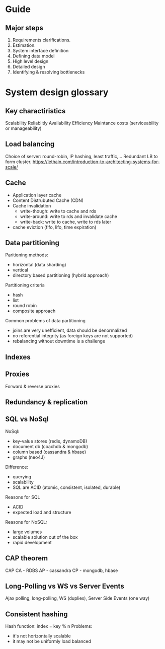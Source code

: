# Guide

## Major steps
1. Requirements clarifications.
2. Estimation.
3. System interface definition
4. Defining data model
5. High level design
6. Detailed design
7. Identifying & resolving bottlenecks


# System design glossary

## Key charactiristics
Scalability
Reliablitly
Availability
Efficiency
Maintance costs (serviceability or manageability)

## Load balancing
Choice of server: round-robin, IP hashing, least traffic,...
Redundant LB to form cluster.
https://lethain.com/introduction-to-architecting-systems-for-scale/

## Cache
 - Application layer cache
 - Content Distrubuted Cache (CDN)
 - Cache invalidation
   - write-though: write to cache and rds
   - write-around: write to rds and invalidate cache
   - write-back: write to cache, write to rds later
 - cache eviction (fifo, lifo, time expiration)

## Data partitioning
Paritioning methods:
 - horizontal (data sharding)
 - vertical 
 - directory based partitioning (hybrid approach)

Partitioning criteria
 - hash
 - list
 - round robin
 - composite approach

Common problems of data partitioning
 - joins are very unefficient, data should be denormalized
 - no referential integrity (as foreign keys are not supported)
 - rebalancing without downtime is a challenge

## Indexes

## Proxies
Forward & reverse proxies

## Redundancy & replication

## SQL vs NoSql

NoSql:
 - key-value stores (redis, dynamoDB)
 - document db (coachdb & mongodb)
 - column based (cassandra & hbase)
 - graphs (neo4J)

Difference:
 - querying
 - scalability
 - SQL are ACID (atomic, consistent, isolated, durable)

Reasons for SQL
 - ACID
 - expected load and structure

Reasons for NoSQL:
 - large volumes
 - scalable solution out of the box
 - rapid development


## CAP theorem
CAP
CA - RDBS
AP - cassandra
CP - mongodb, hbase

## Long-Polling vs WS vs Server Events
Ajax polling, long-polling, WS (dupliex), Server Side Events (one way)





## Consistent hashing

Hash function: index = key % n
Problems:
 - it's not horizontally scalable
 - it may not be uniformly load balanced

